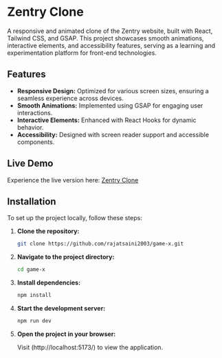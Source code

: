 # Zentry Clone

A responsive and animated clone of the Zentry website, built with React, Tailwind CSS, and GSAP. This project showcases smooth animations, interactive elements, and accessibility features, serving as a learning and experimentation platform for front-end technologies.

## Features

- **Responsive Design:** Optimized for various screen sizes, ensuring a seamless experience across devices.
- **Smooth Animations:** Implemented using GSAP for engaging user interactions.
- **Interactive Elements:** Enhanced with React Hooks for dynamic behavior.
- **Accessibility:** Designed with screen reader support and accessible components.

## Live Demo

Experience the live version here: [Zentry Clone](https://zentry-clonee.vercel.app/)

## Installation

To set up the project locally, follow these steps:

1. **Clone the repository:**

   ```bash
   git clone https://github.com/rajatsaini2003/game-x.git


2. **Navigate to the project directory:**
    
    ```bash
    cd game-x

3. **Install dependencies:**

    ```bash
    npm install


4. **Start the development server:**

    ```bash
    npm run dev


5. **Open the project in your browser:**

    Visit (http://localhost:5173/) to view the application.